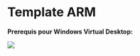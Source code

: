 # Template ARM

**Prerequis pour Windows Virtual Desktop:**</br>


<a href="https://portal.azure.com/#create/Microsoft.Template/uri/https%3A%2F%2Fraw.githubusercontent.com%2FPierre-Chesne%2FQuickStart-WindowsVirtualDesktop%2Fmaster%2FPrerequis%2Fazuredeploy.json" target="_blank"><img src="http://azuredeploy.net/deploybutton.png"/></a>

